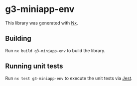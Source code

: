 # g3-miniapp-env

This library was generated with [Nx](https://nx.dev).

## Building

Run `nx build g3-miniapp-env` to build the library.

## Running unit tests

Run `nx test g3-miniapp-env` to execute the unit tests via [Jest](https://jestjs.io).
